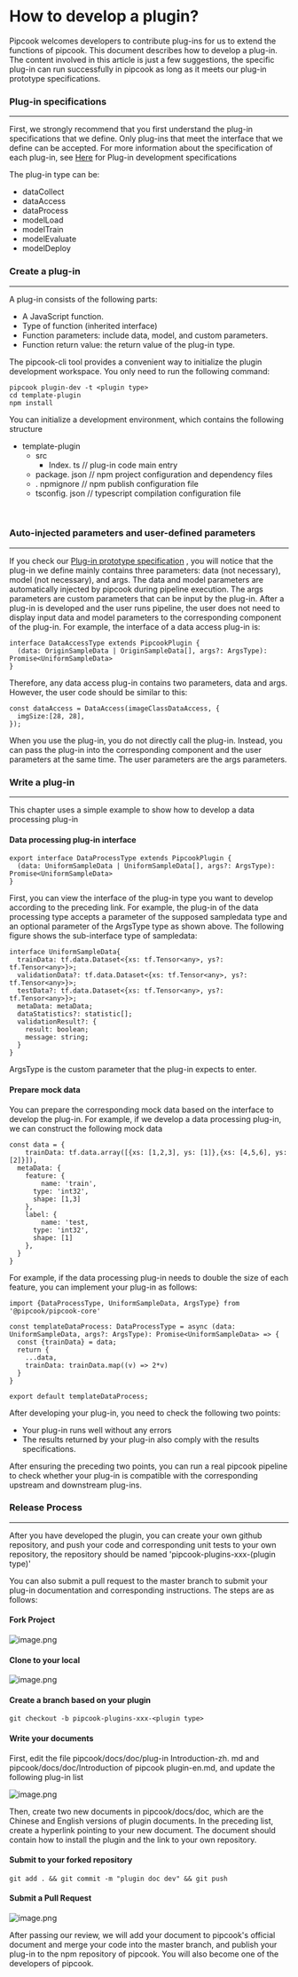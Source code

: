 # How to develop a plugin?

Pipcook welcomes developers to contribute plug-ins for us to extend the functions of pipcook. This document describes how to develop a plug-in. The content involved in this article is just a few suggestions, the specific plug-in can run successfully in pipcook as long as it meets our plug-in prototype specifications.


<a name="ff93a5f0"></a>
### Plug-in specifications

---

First, we strongly recommend that you first understand the plug-in specifications that we define. Only plug-ins that meet the interface that we define can be accepted. For more information about the specification of each plug-in, see [Here](https://www.yuque.com/znzce0/in8hih/developguide) for Plug-in development specifications

The plug-in type can be:

- dataCollect
- dataAccess
- dataProcess
- modelLoad
- modelTrain
- modelEvaluate
- modelDeploy

<a name="bf4fba37"></a>
### Create a plug-in

---

A plug-in consists of the following parts:

- A JavaScript function.
- Type of function (inherited interface)
- Function parameters: include data, model, and custom parameters.
- Function return value: the return value of the plug-in type.

The pipcook-cli tool provides a convenient way to initialize the plugin development workspace. You only need to run the following command:

```
pipcook plugin-dev -t <plugin type>
cd template-plugin
npm install
```


You can initialize a development environment, which contains the following structure

- template-plugin
  - src
    - Index. ts // plug-in code main entry
  - package. json // npm project configuration and dependency files
  - . npmignore // npm publish configuration file
  - tsconfig. json // typescript compilation configuration file


<br />

<a name="5AOjl"></a>
### Auto-injected parameters and user-defined parameters

---

If you check our [Plug-in prototype specification](https://www.yuque.com/znzce0/in8hih/developguide) , you will notice that the plug-in we define mainly contains three parameters: data (not necessary), model (not necessary), and args. The data and model parameters are automatically injected by pipcook during pipeline execution. The args parameters are custom parameters that can be input by the plug-in. After a plug-in is developed and the user runs pipeline, the user does not need to display input data and model parameters to the corresponding component of the plug-in. For example, the interface of a data access plug-in is:

```
interface DataAccessType extends PipcookPlugin {
  (data: OriginSampleData | OriginSampleData[], args?: ArgsType): Promise<UniformSampleData>
}
```

Therefore, any data access plug-in contains two parameters, data and args. However, the user code should be similar to this:

```
const dataAccess = DataAccess(imageClassDataAccess, {
  imgSize:[28, 28],
});
```

When you use the plug-in, you do not directly call the plug-in. Instead, you can pass the plug-in into the corresponding component and the user parameters at the same time. The user parameters are the args parameters.

<a name="doESO"></a>
### Write a plug-in

---

This chapter uses a simple example to show how to develop a data processing plug-in
<a name="fdRb0"></a>
#### Data processing plug-in interface

```
export interface DataProcessType extends PipcookPlugin {
  (data: UniformSampleData | UniformSampleData[], args?: ArgsType): Promise<UniformSampleData>
}
```

First, you can view the interface of the plug-in type you want to develop according to the preceding link. For example, the plug-in of the data processing type accepts a parameter of the supposed sampledata type and an optional parameter of the ArgsType type as shown above. The following figure shows the sub-interface type of sampledata:

```
interface UniformSampleData{
  trainData: tf.data.Dataset<{xs: tf.Tensor<any>, ys?: tf.Tensor<any>}>;
  validationData?: tf.data.Dataset<{xs: tf.Tensor<any>, ys?: tf.Tensor<any>}>;
  testData?: tf.data.Dataset<{xs: tf.Tensor<any>, ys?: tf.Tensor<any>}>;
  metaData: metaData;
  dataStatistics?: statistic[];
  validationResult?: {
    result: boolean;
    message: string;
  }
}
```

ArgsType is the custom parameter that the plug-in expects to enter.

<a name="unEcd"></a>
#### Prepare mock data
You can prepare the corresponding mock data based on the interface to develop the plug-in. For example, if we develop a data processing plug-in, we can construct the following mock data

```
const data = {
	trainData: tf.data.array([{xs: [1,2,3], ys: [1]},{xs: [4,5,6], ys: [2]}]),
  metaData: {
    feature: {
    	name: 'train',
      type: 'int32',
      shape: [1,3]
    },
    label: {
    	name: 'test,
      type: 'int32',
      shape: [1]
    },
  }
}
```

For example, if the data processing plug-in needs to double the size of each feature, you can implement your plug-in as follows:

```
import {DataProcessType, UniformSampleData, ArgsType} from '@pipcook/pipcook-core'

const templateDataProcess: DataProcessType = async (data: UniformSampleData, args?: ArgsType): Promise<UniformSampleData> => {
  const {trainData} = data;
  return {
  	...data,
    trainData: trainData.map((v) => 2*v)
  }
}

export default templateDataProcess;
```

After developing your plug-in, you need to check the following two points:

- Your plug-in runs well without any errors
- The results returned by your plug-in also comply with the results specifications.

After ensuring the preceding two points, you can run a real pipcook pipeline to check whether your plug-in is compatible with the corresponding upstream and downstream plug-ins.

<a name="CQJZ0"></a>
### Release Process

---

After you have developed the plugin, you can create your own github repository, and push your code and corresponding unit tests to your own repository, the repository should be named 'pipcook-plugins-xxx-(plugin type)'

You can also submit a pull request to the master branch to submit your plug-in documentation and corresponding instructions. The steps are as follows:

<a name="C8oUt"></a>
#### Fork Project
![image.png](https://cdn.nlark.com/yuque/0/2020/png/654014/1580538912983-a2f236f1-454f-4d17-be67-a1c88fb42f1a.png#align=left&display=inline&height=179&name=image.png&originHeight=358&originWidth=2006&size=219404&status=done&style=none&width=1003)

<a name="0prlf"></a>
#### Clone to your local
![image.png](https://cdn.nlark.com/yuque/0/2020/png/654014/1580538946503-934368a7-9e53-403e-9299-9d6bfa707493.png#align=left&display=inline&height=184&name=image.png&originHeight=424&originWidth=828&size=176376&status=done&style=none&width=359)

<a name="qadiP"></a>
#### Create a branch based on your plugin

```
git checkout -b pipcook-plugins-xxx-<plugin type>
```

<a name="rSehE"></a>
#### Write your documents
First, edit the file pipcook/docs/doc/plug-in Introduction-zh. md and pipcook/docs/doc/Introduction of pipcook plugin-en.md, and update the following plug-in list

![image.png](https://cdn.nlark.com/yuque/0/2020/png/654014/1580539222364-f158701f-c01a-48e5-b744-49aee210f91b.png#align=left&display=inline&height=238&name=image.png&originHeight=700&originWidth=1454&size=516382&status=done&style=none&width=494)

Then, create two new documents in pipcook/docs/doc, which are the Chinese and English versions of plugin documents. In the preceding list, create a hyperlink pointing to your new document. The document should contain how to install the plugin and the link to your own repository.

<a name="slBaM"></a>
#### Submit to your forked repository

```
git add . && git commit -m "plugin doc dev" && git push
```

<a name="v8XsX"></a>
#### Submit a Pull Request

![image.png](https://cdn.nlark.com/yuque/0/2020/png/654014/1580539335805-714c29f9-9901-4bca-b16f-b98dde74a608.png#align=left&display=inline&height=86&name=image.png&originHeight=172&originWidth=1318&size=131735&status=done&style=none&width=659)


After passing our review, we will add your document to pipcook's official document and merge your code into the master branch, and publish your plug-in to the npm repository of pipcook. You will also become one of the developers of pipcook.
